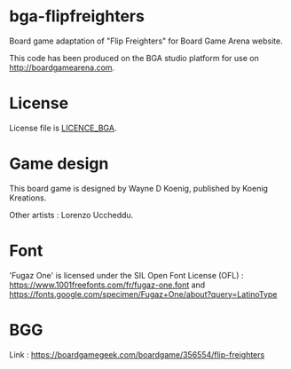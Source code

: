 # bga-flipfreighters
Board game adaptation of "Flip Freighters" for Board Game Arena website.

This code has been produced on the BGA studio platform for use on http://boardgamearena.com.

# License
License file is [LICENCE_BGA](/LICENCE_BGA).

# Game design
This board game is designed by Wayne D Koenig, published by Koenig Kreations.

Other artists : Lorenzo Uccheddu.

# Font
'Fugaz One' is licensed under the SIL Open Font License (OFL) : 
https://www.1001freefonts.com/fr/fugaz-one.font and  https://fonts.google.com/specimen/Fugaz+One/about?query=LatinoType

# BGG
Link : https://boardgamegeek.com/boardgame/356554/flip-freighters
